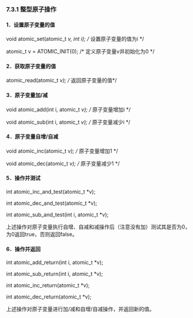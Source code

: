 ### 7.3.1 整型原子操作

#### 1．设置原子变量的值

void atomic_set(atomic_t *v, int i); /* 设置原子变量的值为i */ 
 
 atomic_t v = ATOMIC_INIT(0); /* 定义原子变量v并初始化为0 */

#### 2．获取原子变量的值

atomic_read(atomic_t *v); /* 返回原子变量的值*/

#### 3．原子变量加/减

void atomic_add(int i, atomic_t *v); /* 原子变量增加i */ 
 
 void atomic_sub(int i, atomic_t *v); /* 原子变量减少i */

#### 4．原子变量自增/自减

void atomic_inc(atomic_t *v); /* 原子变量增加1 */ 
 
 void atomic_dec(atomic_t *v); /* 原子变量减少1 */

#### 5．操作并测试

int atomic_inc_and_test(atomic_t *v); 
 
 int atomic_dec_and_test(atomic_t *v); 
 
 int atomic_sub_and_test(int i, atomic_t *v);

上述操作对原子变量执行自增、自减和减操作后（注意没有加）测试其是否为0，为0返回true，否则返回false。

#### 6．操作并返回

int atomic_add_return(int i, atomic_t *v); 
 
 int atomic_sub_return(int i, atomic_t *v); 
 
 int atomic_inc_return(atomic_t *v); 
 
 int atomic_dec_return(atomic_t *v);

上述操作对原子变量进行加/减和自增/自减操作，并返回新的值。

